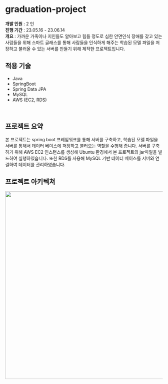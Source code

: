 # graduation-project
**개발 인원** : 2 인 <br>
**진행 기간** : 23.05.16 - 23.06.14 <br>
**개요** : 가까운 가족이나 지인들도 알아보고 힘들 정도로 심한 안면인식 장애를 갖고 있는 사람들을 위해 스마트 글래스를 통해 사람들을 인식하게 해주는 학습된 모델 파일을 저장하고 불러올 수 있는 서버를 만들기 위해 제작한 프로젝트입니다.
<br>

## 적용 기술
- Java <br>
- SpringBoot <br>
- Spring Data JPA <br>
- MySQL <br>
- AWS (EC2, RDS)
<br>

## 프로젝트 요약
본 프로젝트는 spring boot 프레임워크를 통해 서버를 구축하고, 학습된 모델 파일을 서버를 통해서 데이터 베이스에 저장하고 불러오는 역할을 수행해 줍니다. 서버를 구축하기 위해 AWS EC2 인스턴스를 생성해 Ubuntu 환경에서 본 프로젝트의 jar파일을 빌드하여 실행하였습니다. 또한 RDS를 사용해 MySQL 기반 데이터 베이스를 서버와 연결하여 데이터를 관리하였습니다.
<br>

## 프로젝트 아키텍쳐
<img src="https://github.com/Jiggy97/graduation-project/assets/79949843/33f94b0b-992d-4584-a02a-dad96169f6d6" width="800" height="600">
